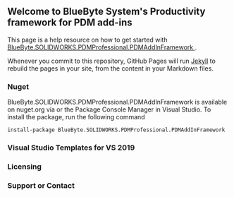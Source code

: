 ## Welcome to BlueByte System's Productivity framework for PDM add-ins

This page is a help resource on how to get started with [BlueByte.SOLIDWORKS.PDMProfessional.PDMAddInFramework
](https://github.com/BlueByteSystemsInc/BlueByte.SOLIDWORKS.PDMProfessional.PDMAddInFramework).

Whenever you commit to this repository, GitHub Pages will run [Jekyll](https://jekyllrb.com/) to rebuild the pages in your site, from the content in your Markdown files.

### Nuget

BlueByte.SOLIDWORKS.PDMProfessional.PDMAddInFramework is available on nuget.org via or the Package Console Manager in Visual Studio. To install the package, run the following command 

 ``` install-package BlueByte.SOLIDWORKS.PDMProfessional.PDMAddInFramework ```


 

### Visual Studio Templates for VS 2019


### Licensing

### Support or Contact

